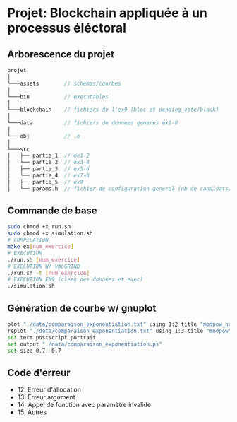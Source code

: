# Projet: Blockchain appliquée à un processus éléctoral

## Arborescence du projet

```c
projet
│
└───assets        // schemas/courbes
│   
└───bin           // executables
│   
└───blockchain    // fichiers de l'ex9 (bloc et pending_vote/block)
│   
└───data          // fichiers de donnees generes ex1-8
│   
└───obj           // .o
│   
└───src     
│   ├── partie_1  // ex1-2
│   └── partie_2  // ex3-4
│   ├── partie_3  // ex5-6
│   └── partie_4  // ex7-8
│   ├── partie_5  // ex9
│   └── params.h  // fichier de configuration general (nb de candidats/d'electeurs, borne des premiers generes, nb de tests...)
```

## Commande de base

```bash
sudo chmod +x run.sh
sudo chmod +x simulation.sh
# COMPILATION
make ex[num_exercice]
# EXECUTION
./run.sh [num_exercice]
# EXECUTION W/ VALGRIND
./run.sh -t [num_exercice]
# EXECUTION EX9 (clean des données et exec)
./simulation.sh
```

## Génération de courbe w/ gnuplot

```bash
plot "./data/comparaison_exponentiation.txt" using 1:2 title "modpow_naive" with lines
replot "./data/comparaison_exponentiation.txt" using 1:3 title "modpow" with lines
set term postscript portrait
set output "./data/comparaison_exponentiation.ps"
set size 0.7, 0.7
```

## Code d'erreur

- 12: Erreur d'allocation
- 13: Erreur argument
- 14: Appel de fonction avec paramètre invalide
- 15: Autres
